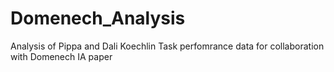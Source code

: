 # Domenech_Analysis

Analysis of Pippa and Dali Koechlin Task perfomrance data for collaboration with Domenech IA paper
